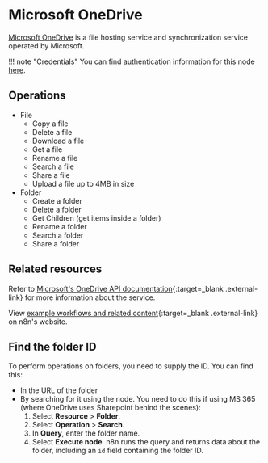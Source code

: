 # Microsoft OneDrive

[Microsoft OneDrive](https://onedrive.live.com/) is a file hosting service and synchronization service operated by Microsoft.

!!! note "Credentials"
    You can find authentication information for this node [here](/integrations/builtin/credentials/microsoft/).


## Operations

* File
    * Copy a file
    * Delete a file
    * Download a file
    * Get a file
    * Rename a file
    * Search a file
    * Share a file
    * Upload a file up to 4MB in size
* Folder
    * Create a folder
    * Delete a folder
    * Get Children (get items inside a folder)
    * Rename a folder
    * Search a folder
    * Share a folder

## Related resources


Refer to [Microsoft's OneDrive API documentation](https://learn.microsoft.com/en-us/onedrive/developer/rest-api/){:target=_blank .external-link} for more information about the service.

View [example workflows and related content](https://n8n.io/integrations/microsoft-onedrive/){:target=_blank .external-link} on n8n's website.

## Find the folder ID

To perform operations on folders, you need to supply the ID. You can find this:

* In the URL of the folder
* By searching for it using the node. You need to do this if using MS 365 (where OneDrive uses Sharepoint behind the scenes):
	1. Select **Resource** > **Folder**.
	2. Select **Operation** > **Search**.
	3. In **Query**, enter the folder name.
	4. Select **Execute node**. n8n runs the query and returns data about the folder, including an `id` field containing the folder ID.
